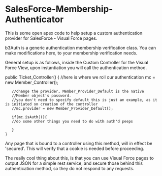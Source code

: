 SalesForce-Membership-Authenticator
===================================

This is some open apex code to help setup a custom authentication provider for SalesForce - Visual Force pages.

b3Auth is a generic authentication membership verification class. You can make modifications here, to your membership verification needs.

General setup is as follows, inside the Custom Controller for the Visual Force View, upon instantiation you will call the authentication method.

public Ticket_Controller()
    {
       //here is where we roll our authentication
       mc = new Member_Controller();
       
       //change the provider, Member_Provider_Default is the native
       //Member object's password.
       //you don't need to specify default this is just an example, as it is initiated on creation of the controller
       //mc.provider = new Member_Provider_Default();
      
       if(mc.isAuth()){
       //do some other things you need to do with auth'd peeps
        
       }
    }




Any page that is bound to a controller using this method, will in effect be 'secured'. This will verify that a cookie is needed before proceeding.

The really cool thing about this, is that you can use Visual Force pages to output JSON for a simple rest service, and secure those behind this authentication method, so they do not respond to any requests.
